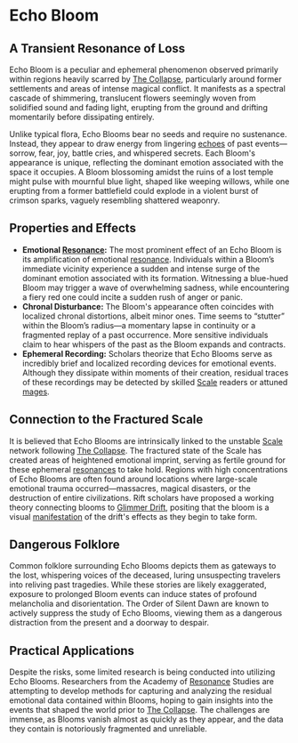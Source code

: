# Echo Bloom

## A Transient Resonance of Loss

Echo Bloom is a peculiar and ephemeral phenomenon observed primarily within regions heavily scarred by [The Collapse](/structure/chronological/event/the-collapse.md), particularly around former settlements and areas of intense magical conflict. It manifests as a spectral cascade of shimmering, translucent flowers seemingly woven from solidified sound and fading light, erupting from the ground and drifting momentarily before dissipating entirely.

Unlike typical flora, Echo Blooms bear no seeds and require no sustenance. Instead, they appear to draw energy from lingering [echoes](/raw/20250501/soul/echoes.md) of past events—sorrow, fear, joy, battle cries, and whispered secrets. Each Bloom's appearance is unique, reflecting the dominant emotion associated with the space it occupies. A Bloom blossoming amidst the ruins of a lost temple might pulse with mournful blue light, shaped like weeping willows, while one erupting from a former battlefield could explode in a violent burst of crimson sparks, vaguely resembling shattered weaponry.

## Properties and Effects

*   **Emotional [Resonance](/raw/20250501/resonance/resonance.md):** The most prominent effect of an Echo Bloom is its amplification of emotional [resonance](/raw/20250504/cataclysm/resonance.md). Individuals within a Bloom’s immediate vicinity experience a sudden and intense surge of the dominant emotion associated with its formation. Witnessing a blue-hued Bloom may trigger a wave of overwhelming sadness, while encountering a fiery red one could incite a sudden rush of anger or panic.
*   **Chronal Disturbance:** The Bloom's appearance often coincides with localized chronal distortions, albeit minor ones. Time seems to “stutter” within the Bloom’s radius—a momentary lapse in continuity or a fragmented replay of a past occurrence. More sensitive individuals claim to hear whispers of the past as the Bloom expands and contracts.
*   **Ephemeral Recording:** Scholars theorize that Echo Blooms serve as incredibly brief and localized recording devices for emotional events. Although they dissipate within moments of their creation, residual traces of these recordings may be detected by skilled [Scale](/geography/landmark/scale.md) readers or attuned [mages](/raw/20250504/mage/mages.md).

## Connection to the Fractured Scale

It is believed that Echo Blooms are intrinsically linked to the unstable [Scale](/geography/landmark/scale.md) network following [The Collapse](/structure/chronological/event/the-collapse.md). The fractured state of the Scale has created areas of heightened emotional imprint, serving as fertile ground for these ephemeral [resonances](/raw/20250501/resonance/resonance.md) to take hold. Regions with high concentrations of Echo Blooms are often found around locations where large-scale emotional trauma occurred—massacres, magical disasters, or the destruction of entire civilizations. Rift scholars have proposed a working theory connecting blooms to [Glimmer Drift](/structure/mechanic/glimmer-drift.md), positing that the bloom is a visual [manifestation](/structure/chronological/event/manifestation.md) of the drift's effects as they begin to take form.

## Dangerous Folklore

Common folklore surrounding Echo Blooms depicts them as gateways to the lost, whispering voices of the deceased, luring unsuspecting travelers into reliving past tragedies. While these stories are likely exaggerated, exposure to prolonged Bloom events can induce states of profound melancholia and disorientation. The Order of Silent Dawn are known to actively suppress the study of Echo Blooms, viewing them as a dangerous distraction from the present and a doorway to despair. 

## Practical Applications

Despite the risks, some limited research is being conducted into utilizing Echo Blooms. Researchers from the Academy of [Resonance](/raw/20250501/resonance/resonance.md) Studies are attempting to develop methods for capturing and analyzing the residual emotional data contained within Blooms, hoping to gain insights into the events that shaped the world prior to [The Collapse](/structure/chronological/event/the-collapse.md). The challenges are immense, as Blooms vanish almost as quickly as they appear, and the data they contain is notoriously fragmented and unreliable.
